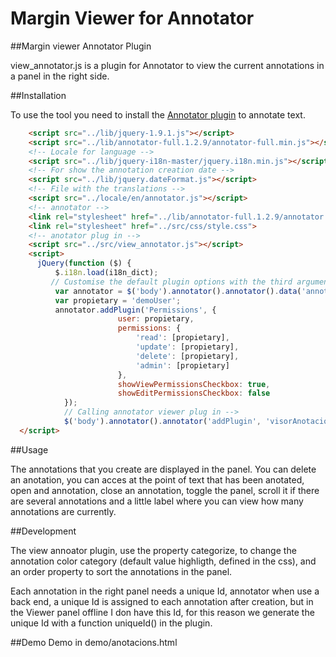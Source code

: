 Margin Viewer for Annotator
==================
##Margin viewer Annotator Plugin

view_annotator.js is a plugin for Annotator to view the current annotations in a panel in the right side.


##Installation

To use the tool you need to install the [Annotator plugin](https://github.com/okfn/annotator/) to annotate text. 


```html
    <script src="../lib/jquery-1.9.1.js"></script>
    <script src="../lib/annotator-full.1.2.9/annotator-full.min.js"></script>
    <!-- Locale for language -->
    <script src="../lib/jquery-i18n-master/jquery.i18n.min.js"></script>
    <!-- For show the annotation creation date -->
    <script src="../lib/jquery.dateFormat.js"></script>
    <!-- File with the translations -->
    <script src="../locale/en/annotator.js"></script>
    <!-- annotator -->
    <link rel="stylesheet" href="../lib/annotator-full.1.2.9/annotator.min.css">
    <link rel="stylesheet" href="../src/css/style.css">
    <!-- anotator plug in -->
    <script src="../src/view_annotator.js"></script>
    <script>
      jQuery(function ($) {
          $.i18n.load(i18n_dict);
         // Customise the default plugin options with the third argument.
          var annotator = $('body').annotator().annotator().data('annotator');
          var propietary = 'demoUser';
          annotator.addPlugin('Permissions', {
                        user: propietary,
                        permissions: {
                            'read': [propietary],
                            'update': [propietary],
                            'delete': [propietary],
                            'admin': [propietary]
                        },
                        showViewPermissionsCheckbox: true,
                        showEditPermissionsCheckbox: false
            });
            // Calling annotator viewer plug in -->
            $('body').annotator().annotator('addPlugin', 'visorAnotacions');});
  </script>
```
##Usage

The annotations that you create are displayed in the panel. You can delete an anotation, you can acces at the point of text that has been anotated, open and annotation, close an annotation, toggle the panel, scroll it if there are several annotations and a little label where you can view how many annotations are currently.

##Development

The view annoator plugin, use the property categorize, to change the annotation color category (default value highligth, defined in the css), and an order property to sort the annotations in the panel.

Each annotation in the right panel needs a unique Id, annotator when use a back end, a unique Id is assigned to each annotation after creation, but in the Viewer panel offline I don have this Id, for this reason  we generate the unique Id with a function uniqueId() in the plugin.

##Demo
Demo in demo/anotacions.html
